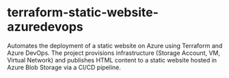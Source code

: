 # terraform-static-website-azuredevops
Automates the deployment of a static website on Azure using Terraform and Azure DevOps. The project provisions infrastructure (Storage Account, VM, Virtual Network) and publishes HTML content to a static website hosted in Azure Blob Storage via a CI/CD pipeline.

